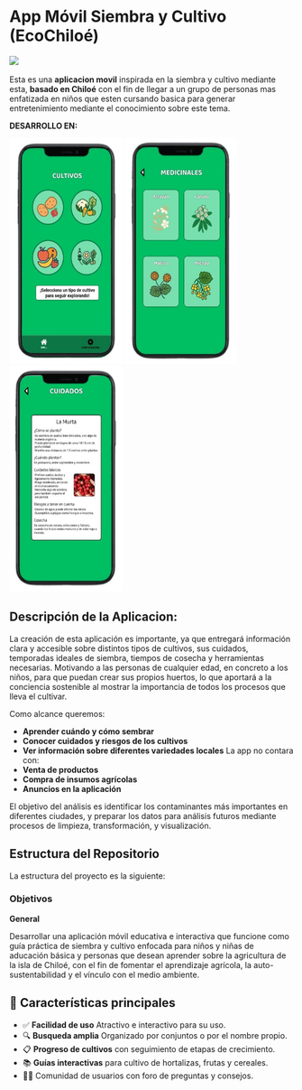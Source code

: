 # App Móvil Siembra y Cultivo (EcoChiloé) 


<p align="left">
   <img src="https://img.shields.io/badge/Status-En%20Desarrollo-green?style=plastic">


Esta es una **aplicacion movil** inspirada en la siembra y cultivo mediante esta, **basado en Chiloé** con el fin de llegar a un grupo de personas mas enfatizada en niños que esten cursando basica para generar entretenimiento mediante el conocimiento sobre este tema.

**DESARROLLO EN:**

<img src="assets/cultivos.jpg" alt="Pantalla principal" width="200" height="400" />
<img src="assets/medicinales_cultivos.jpg" alt="Pantalla Medicinales" width="200" height="400" />
<img src="assets/la_murta.jpg" alt="Pantalla Murta" width="200" height="400" />

## Descripción de la Aplicacion:

La creación de esta aplicación es importante, ya que entregará información clara y accesible sobre distintos tipos de cultivos, sus cuidados, temporadas ideales de siembra, tiempos de cosecha y herramientas necesarias. Motivando a las personas de cualquier edad, en concreto a los niños, para que puedan crear sus propios huertos, lo que aportará a la conciencia sostenible al mostrar la importancia de todos los procesos que lleva el cultivar.

Como alcance queremos:
- **Aprender cuándo y cómo sembrar**
- **Conocer cuidados y riesgos de los cultivos**
- **Ver información sobre diferentes variedades locales**
La app no contara con:
- **Venta de productos**
- **Compra de insumos agrícolas**
- **Anuncios en la aplicación**
  
El objetivo del análisis es identificar los contaminantes más importantes en diferentes ciudades, y preparar los datos para análisis futuros mediante procesos de limpieza, transformación, y visualización.

## Estructura del Repositorio

La estructura del proyecto es la siguiente:




###  **Objetivos**


**General**

Desarrollar una aplicación móvil educativa e interactiva que funcione como guía práctica
de siembra y cultivo enfocada para niños y niñas de aducación básica y personas que desean aprender sobre la agricultura de la isla de Chiloé, con el fin de fomentar el aprendizaje
agrícola, la auto-sustentabilidad y el vínculo con el medio ambiente.


## 📲 Características principales

- ✅ **Facilidad de uso** Atractivo e interactivo para su uso.
- 🔍 **Busqueda amplia** Organizado por conjuntos o por el nombre propio.
- 📋 **Progreso de cultivos** con seguimiento de etapas de crecimiento.
- 📚 **Guías interactivas** para cultivo de hortalizas, frutas y cereales.
- 🧑‍🌾 Comunidad de usuarios con foro de preguntas y consejos.
